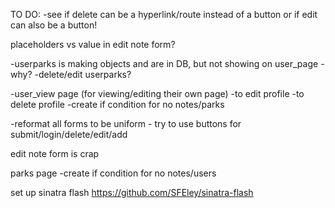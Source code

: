 TO DO:
 -see if delete can be a hyperlink/route instead of a button or if edit can also be a button!

 placeholders vs value in edit note form?

-userparks is making objects and are in DB, but not showing on user_page - why?
-delete/edit userparks?

 -user_view page (for viewing/editing their own page)
  -to edit profile
  -to delete profile
  -create if condition for no notes/parks

  -reformat all forms to be uniform - try to use buttons for submit/login/delete/edit/add

  edit note form is crap

  parks page
    -create if condition for no notes/users

  set up sinatra flash https://github.com/SFEley/sinatra-flash

